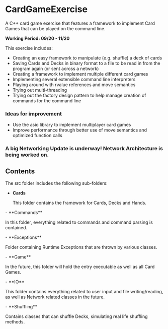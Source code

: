 # CardGameExercise
A C++ card game exercise that features a framework to implement Card Games that can be played on the command line.

**Working Period: 09/20 - 11/20**

This exercise includes:
 - Creating an easy framework to manipulate (e.g. shuffle) a deck of cards
 - Saving Cards and Decks in binary format to a file to be read in from the program again (or sent across a network)
 - Creating a framework to implement multiple different card games
 - Implementing several extensible command line interpreters 
 - Playing around with rvalue references and move semantics
 - Trying out multi-threading
 - Trying out the factory design pattern to help manage creation of commands for the command line

### Ideas for improvement
 - Use the asio library to implement multiplayer card games
 - Improve performance through better use of move semantics and optimized function calls

### A big Networking Update is underway! Network Architecture is being worked on.

## Contents

The src folder includes the following sub-folders:
 - **Cards** <p>
 This folder contains the framework for Cards, Decks and Hands.
 </p>
 - **Commands** <p>
 In this folder, everything related to commands and command parsing is contained.
 </p>
 - **Exceptions** <p>
 Folder containing Runtime Exceptions that are thrown by various classes.
 </p>
 - **Game** <p>
 In the future, this folder will hold the entry executable as well as all Card Games.
 </p>
 - **IO** <p>
 This folder contains everything related to user input and file writing/reading, as well as Network related classes in the future.
 </p>
 - **Shuffling** <p>
 Contains classes that can shuffle Decks, simulating real life shuffling methods.
 </p>
